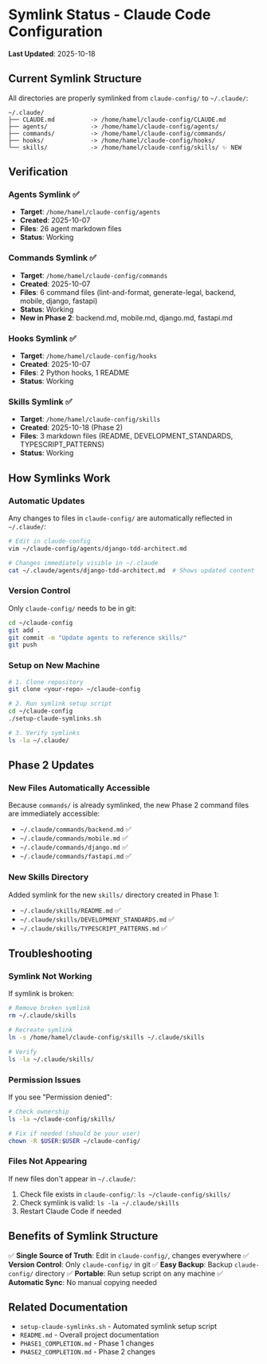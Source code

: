 # Symlink Status - Claude Code Configuration

**Last Updated**: 2025-10-18

## Current Symlink Structure

All directories are properly symlinked from `claude-config/` to `~/.claude/`:

```
~/.claude/
├── CLAUDE.md          -> /home/hamel/claude-config/CLAUDE.md
├── agents/            -> /home/hamel/claude-config/agents/
├── commands/          -> /home/hamel/claude-config/commands/
├── hooks/             -> /home/hamel/claude-config/hooks/
└── skills/            -> /home/hamel/claude-config/skills/ ✨ NEW
```

## Verification

### Agents Symlink ✅

- **Target**: `/home/hamel/claude-config/agents`
- **Created**: 2025-10-07
- **Files**: 26 agent markdown files
- **Status**: Working

### Commands Symlink ✅

- **Target**: `/home/hamel/claude-config/commands`
- **Created**: 2025-10-07
- **Files**: 6 command files (lint-and-format, generate-legal, backend, mobile, django, fastapi)
- **Status**: Working
- **New in Phase 2**: backend.md, mobile.md, django.md, fastapi.md

### Hooks Symlink ✅

- **Target**: `/home/hamel/claude-config/hooks`
- **Created**: 2025-10-07
- **Files**: 2 Python hooks, 1 README
- **Status**: Working

### Skills Symlink ✅

- **Target**: `/home/hamel/claude-config/skills`
- **Created**: 2025-10-18 (Phase 2)
- **Files**: 3 markdown files (README, DEVELOPMENT_STANDARDS, TYPESCRIPT_PATTERNS)
- **Status**: Working

## How Symlinks Work

### Automatic Updates

Any changes to files in `claude-config/` are automatically reflected in `~/.claude/`:

```bash
# Edit in claude-config
vim ~/claude-config/agents/django-tdd-architect.md

# Changes immediately visible in ~/.claude
cat ~/.claude/agents/django-tdd-architect.md  # Shows updated content
```

### Version Control

Only `claude-config/` needs to be in git:

```bash
cd ~/claude-config
git add .
git commit -m "Update agents to reference skills/"
git push
```

### Setup on New Machine

```bash
# 1. Clone repository
git clone <your-repo> ~/claude-config

# 2. Run symlink setup script
cd ~/claude-config
./setup-claude-symlinks.sh

# 3. Verify symlinks
ls -la ~/.claude/
```

## Phase 2 Updates

### New Files Automatically Accessible

Because `commands/` is already symlinked, the new Phase 2 command files are immediately accessible:

- `~/.claude/commands/backend.md` ✅
- `~/.claude/commands/mobile.md` ✅
- `~/.claude/commands/django.md` ✅
- `~/.claude/commands/fastapi.md` ✅

### New Skills Directory

Added symlink for the new `skills/` directory created in Phase 1:

- `~/.claude/skills/README.md` ✅
- `~/.claude/skills/DEVELOPMENT_STANDARDS.md` ✅
- `~/.claude/skills/TYPESCRIPT_PATTERNS.md` ✅

## Troubleshooting

### Symlink Not Working

If symlink is broken:

```bash
# Remove broken symlink
rm ~/.claude/skills

# Recreate symlink
ln -s /home/hamel/claude-config/skills ~/.claude/skills

# Verify
ls -la ~/.claude/skills/
```

### Permission Issues

If you see "Permission denied":

```bash
# Check ownership
ls -la ~/claude-config/skills/

# Fix if needed (should be your user)
chown -R $USER:$USER ~/claude-config/
```

### Files Not Appearing

If new files don't appear in `~/.claude/`:

1. Check file exists in `claude-config/`: `ls ~/claude-config/skills/`
2. Check symlink is valid: `ls -la ~/.claude/skills`
3. Restart Claude Code if needed

## Benefits of Symlink Structure

✅ **Single Source of Truth**: Edit in `claude-config/`, changes everywhere
✅ **Version Control**: Only `claude-config/` in git
✅ **Easy Backup**: Backup `claude-config/` directory
✅ **Portable**: Run setup script on any machine
✅ **Automatic Sync**: No manual copying needed

## Related Documentation

- `setup-claude-symlinks.sh` - Automated symlink setup script
- `README.md` - Overall project documentation
- `PHASE1_COMPLETION.md` - Phase 1 changes
- `PHASE2_COMPLETION.md` - Phase 2 changes
